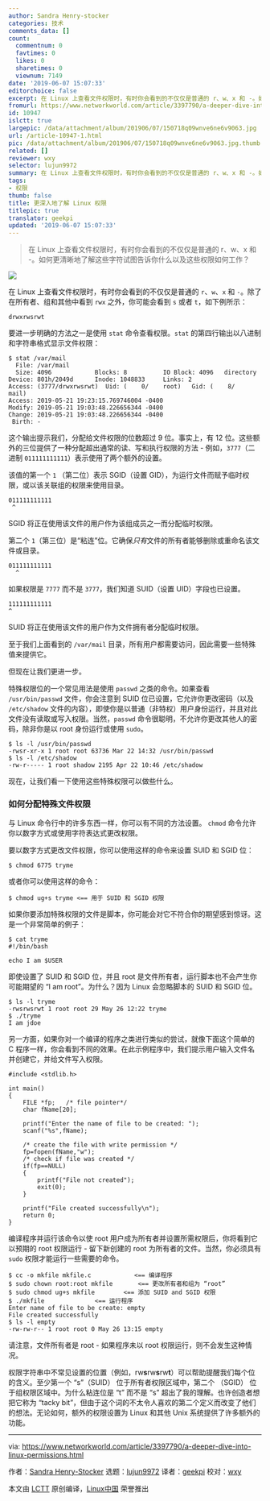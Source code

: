 ```yaml
---
author: Sandra Henry-stocker
categories: 技术
comments_data: []
count:
  commentnum: 0
  favtimes: 0
  likes: 0
  sharetimes: 0
  viewnum: 7149
date: '2019-06-07 15:07:33'
editorchoice: false
excerpt: 在 Linux 上查看文件权限时，有时你会看到的不仅仅是普通的 r、w、x 和 -。如何更清晰地了解这些字符试图告诉你什么以及这些权限如何工作？
fromurl: https://www.networkworld.com/article/3397790/a-deeper-dive-into-linux-permissions.html
id: 10947
islctt: true
largepic: /data/attachment/album/201906/07/150718q09wnve6ne6v9063.jpg
url: /article-10947-1.html
pic: /data/attachment/album/201906/07/150718q09wnve6ne6v9063.jpg.thumb.jpg
related: []
reviewer: wxy
selector: lujun9972
summary: 在 Linux 上查看文件权限时，有时你会看到的不仅仅是普通的 r、w、x 和 -。如何更清晰地了解这些字符试图告诉你什么以及这些权限如何工作？
tags:
- 权限
thumb: false
title: 更深入地了解 Linux 权限
titlepic: true
translator: geekpi
updated: '2019-06-07 15:07:33'
---
```



> 
> 在 Linux 上查看文件权限时，有时你会看到的不仅仅是普通的 r、w、x 和 -。如何更清晰地了解这些字符试图告诉你什么以及这些权限如何工作？
> 
> 
> 


![](/data/attachment/album/201906/07/150718q09wnve6ne6v9063.jpg)


在 Linux 上查看文件权限时，有时你会看到的不仅仅是普通的 `r`、`w`、`x` 和 `-`。除了在所有者、组和其他中看到 `rwx` 之外，你可能会看到 `s` 或者 `t`，如下例所示：



```
drwxrwsrwt
```

要进一步明确的方法之一是使用 `stat` 命令查看权限。`stat` 的第四行输出以八进制和字符串格式显示文件权限：



```
$ stat /var/mail
  File: /var/mail
  Size: 4096            Blocks: 8          IO Block: 4096   directory
Device: 801h/2049d      Inode: 1048833     Links: 2
Access: (3777/drwxrwsrwt)  Uid: (    0/    root)   Gid: (    8/    mail)
Access: 2019-05-21 19:23:15.769746004 -0400
Modify: 2019-05-21 19:03:48.226656344 -0400
Change: 2019-05-21 19:03:48.226656344 -0400
 Birth: -
```

这个输出提示我们，分配给文件权限的位数超过 9 位。事实上，有 12 位。这些额外的三位提供了一种分配超出通常的读、写和执行权限的方法 - 例如，`3777`（二进制 `011111111111`）表示使用了两个额外的设置。


该值的第一个 `1` （第二位）表示 SGID（设置 GID），为运行文件而赋予临时权限，或以该关联组的权限来使用目录。



```
011111111111
 ^
```

SGID 将正在使用该文件的用户作为该组成员之一而分配临时权限。


第二个 `1`（第三位）是“粘连”位。它确保*只有*文件的所有者能够删除或重命名该文件或目录。



```
011111111111
  ^
```

如果权限是 `7777` 而不是 `3777`，我们知道 SUID（设置 UID）字段也已设置。



```
111111111111
^
```

SUID 将正在使用该文件的用户作为文件拥有者分配临时权限。


至于我们上面看到的 `/var/mail` 目录，所有用户都需要访问，因此需要一些特殊值来提供它。


但现在让我们更进一步。


特殊权限位的一个常见用法是使用 `passwd` 之类的命令。如果查看 `/usr/bin/passwd` 文件，你会注意到 SUID 位已设置，它允许你更改密码（以及 `/etc/shadow` 文件的内容），即使你是以普通（非特权）用户身份运行，并且对此文件没有读取或写入权限。当然，`passwd` 命令很聪明，不允许你更改其他人的密码，除非你是以 root 身份运行或使用 `sudo`。



```
$ ls -l /usr/bin/passwd
-rwsr-xr-x 1 root root 63736 Mar 22 14:32 /usr/bin/passwd
$ ls -l /etc/shadow
-rw-r----- 1 root shadow 2195 Apr 22 10:46 /etc/shadow
```

现在，让我们看一下使用这些特殊权限可以做些什么。


### 如何分配特殊文件权限


与 Linux 命令行中的许多东西一样，你可以有不同的方法设置。 `chmod` 命令允许你以数字方式或使用字符表达式更改权限。


要以数字方式更改文件权限，你可以使用这样的命令来设置 SUID 和 SGID 位：



```
$ chmod 6775 tryme
```

或者你可以使用这样的命令：



```
$ chmod ug+s tryme <== 用于 SUID 和 SGID 权限
```

如果你要添加特殊权限的文件是脚本，你可能会对它不符合你的期望感到惊讶。这是一个非常简单的例子：



```
$ cat tryme
#!/bin/bash

echo I am $USER
```

即使设置了 SUID 和 SGID 位，并且 root 是文件所有者，运行脚本也不会产生你可能期望的 “I am root”。为什么？因为 Linux 会忽略脚本的 SUID 和 SGID 位。



```
$ ls -l tryme
-rwsrwsrwt 1 root root 29 May 26 12:22 tryme
$ ./tryme
I am jdoe
```

另一方面，如果你对一个编译的程序之类进行类似的尝试，就像下面这个简单的 C 程序一样，你会看到不同的效果。在此示例程序中，我们提示用户输入文件名并创建它，并给文件写入权限。



```
#include <stdlib.h>

int main()
{
    FILE *fp;   /* file pointer*/
    char fName[20];

    printf("Enter the name of file to be created: ");
    scanf("%s",fName);

    /* create the file with write permission */
    fp=fopen(fName,"w");
    /* check if file was created */
    if(fp==NULL)
    {
        printf("File not created");
        exit(0);
    }

    printf("File created successfully\n");
    return 0;
}
```

编译程序并运行该命令以使 root 用户成为所有者并设置所需权限后，你将看到它以预期的 root 权限运行 - 留下新创建的 root 为所有者的文件。当然，你必须具有 `sudo` 权限才能运行一些需要的命令。



```
$ cc -o mkfile mkfile.c            <== 编译程序
$ sudo chown root:root mkfile       <== 更改所有者和组为 “root”
$ sudo chmod ug+s mkfile        <== 添加 SUID and SGID 权限
$ ./mkfile              <== 运行程序
Enter name of file to be create: empty
File created successfully
$ ls -l empty
-rw-rw-r-- 1 root root 0 May 26 13:15 empty
```

请注意，文件所有者是 root - 如果程序未以 root 权限运行，则不会发生这种情况。


权限字符串中不常见设置的位置（例如，rw**s**rw**s**rw**t**）可以帮助提醒我们每个位的含义。至少第一个 “s”（SUID） 位于所有者权限区域中，第二个 （SGID） 位于组权限区域中。为什么粘连位是 “t” 而不是 “s” 超出了我的理解。也许创造者想把它称为 “tacky bit”，但由于这个词的不太令人喜欢的第二个定义而改变了他们的想法。无论如何，额外的权限设置为 Linux 和其他 Unix 系统提供了许多额外的功能。




---


via: <https://www.networkworld.com/article/3397790/a-deeper-dive-into-linux-permissions.html>


作者：[Sandra Henry-Stocker](https://www.networkworld.com/author/Sandra-Henry_Stocker/) 选题：[lujun9972](https://github.com/lujun9972) 译者：[geekpi](https://github.com/geekpi) 校对：[wxy](https://github.com/wxy)


本文由 [LCTT](https://github.com/LCTT/TranslateProject) 原创编译，[Linux中国](https://linux.cn/) 荣誉推出